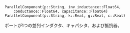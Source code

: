 ```
ParallelComponent(p::String, inv_inductance::Float64,
    conductance::Float64, capacitance::Float64)
ParallelComponent(p::String, k::Real, g::Real, c::Real)
```

ポートが1つの並列インダクタ、キャパシタ、および抵抗器。
